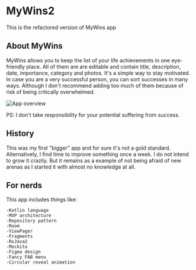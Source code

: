 # MyWins2
This is the refactored version of MyWins app
## About MyWins
MyWins allows you to keep the list of your life achievements in one eye-friendly place. All of them are are editable and contain title, description, date, importance, category and photos. It's a simple way to stay motivated. In case you are a very successful person, you can sort successes in many ways. Although I don't recommend adding too much of them because of risk of being critically overwhelmed. 

![App overview](https://media.giphy.com/media/Nm1I1ufzp3sFxe5IHu/giphy.gif)


PS: I don't take responsibility for your potential suffering from success.

## History
This was my first "bigger" app and for sure it's not a gold standard. Alternatively, I find time to improve something once a week. I do not intend to grow it crazily. But it remains as a example of not being afraid of new arenas as I started it with almost no knowledge at all.

## For nerds
This app includes things like:

    -Kotlin language
    -MVP architecture
    -Repository pattern
    -Room
    -ViewPager
    -Fragments
    -RxJava2
    -Mockito  
    -Figma design
    -Fancy FAB menu
    -Circular reveal animation
